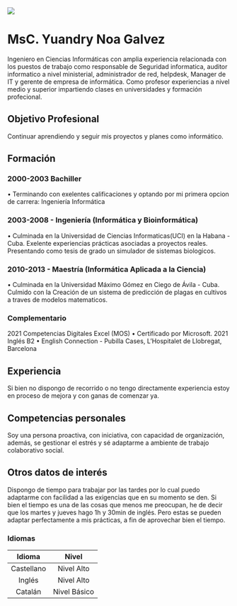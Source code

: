<img src="https://github.com/ynoag/ynoag.github.io/blob/main/portada.png">

# **MsC. Yuandry Noa Galvez**

Ingeniero en Ciencias Informáticas con amplia experiencia relacionada con los puestos de trabajo como responsable de Seguridad informatica, auditor informatico a nivel ministerial, administrador de red, helpdesk, Manager de IT y gerente de empresa de informática. Como profesor experiencias a nivel medio y superior impartiendo clases en universidades y formación profecional.

## Objetivo Profesional
Continuar aprendiendo y seguir mis proyectos y planes como informático.

## Formación
### 2000-2003 Bachiller
• Terminando con exelentes calificaciones y optando por mi primera opcion de carrera: Ingeniería Informática
### 2003-2008 - Ingeniería (Informática y Bioinformática) 
• Culminada en la Universidad de Ciencias Informaticas(UCI) en la Habana - Cuba. Exelente experiencias prácticas asociadas a proyectos reales. Presentando como tesis de grado un simulador de sistemas biologicos.
### 2010-2013 - Maestría (Informática Aplicada a la Ciencia) 
• Culminada en la Universidad Máximo Gómez en Ciego de Ávila - Cuba. Culmido con la Creación de un sistema de predicción de plagas en cultivos a traves de modelos matematicos.


### Complementario
2021 Competencias Digitales Excel (MOS)
• Certificado por Microsoft.
 2021 Inglés B2
• English Connection - Pubilla Cases, L’Hospitalet de Llobregat,
Barcelona

## Experiencia
Si bien no dispongo de recorrido o no tengo directamente experiencia
estoy en proceso de mejora y con ganas de comenzar ya.

## Competencias personales
Soy una persona proactiva, con iniciativa, con capacidad de
organización, además, se gestionar el estrés y sé adaptarme a ambiente
de trabajo colaborativo social.

## Otros datos de interés
Dispongo de tiempo para trabajar por las tardes por lo cual puedo
adaptarme con facilidad a las exigencias que en su momento se den.
Si bien el tiempo es una de las cosas que menos me preocupan, he de
decir que los martes y jueves hago 1h y 30min de inglés. Pero estas se
pueden adaptar perfectamente a mis prácticas, a fin de aprovechar
bien el tiempo.

### Idiomas
| Idioma | Nivel |
|:---:|   :---:|
|Castellano | Nivel Alto|
|Inglés| Nivel Alto|
|Catalán| Nivel Básico|
